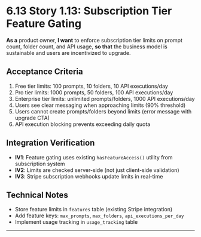 # 6.13 Story 1.13: Subscription Tier Feature Gating

**As a** product owner,
**I want** to enforce subscription tier limits on prompt count, folder count, and API usage,
**so that** the business model is sustainable and users are incentivized to upgrade.

## Acceptance Criteria

1. Free tier limits: 100 prompts, 10 folders, 10 API executions/day
2. Pro tier limits: 1000 prompts, 50 folders, 100 API executions/day
3. Enterprise tier limits: unlimited prompts/folders, 1000 API executions/day
4. Users see clear messaging when approaching limits (90% threshold)
5. Users cannot create prompts/folders beyond limits (error message with upgrade CTA)
6. API execution blocking prevents exceeding daily quota

## Integration Verification

- **IV1**: Feature gating uses existing `hasFeatureAccess()` utility from subscription system
- **IV2**: Limits are checked server-side (not just client-side validation)
- **IV3**: Stripe subscription webhooks update limits in real-time

## Technical Notes

- Store feature limits in `features` table (existing Stripe integration)
- Add feature keys: `max_prompts`, `max_folders`, `api_executions_per_day`
- Implement usage tracking in `usage_tracking` table

---
